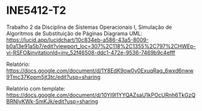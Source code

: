 # INE5412-T2

Trabalho 2 da Disciplina de Sistemas Operacionais I, Simulação de Algoritmos de Substituição de Páginas
Diagrama UML: https://lucid.app/lucidchart/10c834eb-a586-43a5-8009-b0a13e91a5b7/edit?viewport_loc=307%2C118%2C1355%2C797%2CHWEp-vi-RSFO&invitationId=inv_52f46508-ddc1-472e-9536-7469b9c4efff

Relatório: https://docs.google.com/document/d/1Y8EdK9ow0y0ExuqRag_6wxd6nww9Tmc37Kppm5jt3tc/edit?usp=sharing

Relatório com template: https://docs.google.com/document/d/10YI9l1YYQAZsaU1kPOcURnh6TkGzQBRNIyKWk-SmKJk/edit?usp=sharing
